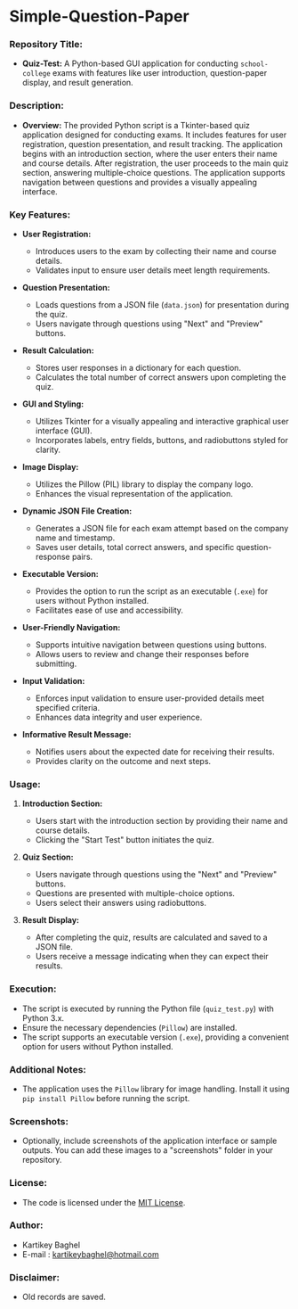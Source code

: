 # Simple-Question-Paper

### Repository Title:
- **Quiz-Test:**
  A Python-based GUI application for conducting `school-college` exams with features like user introduction, question-paper display, and result generation.

### Description:
- **Overview:**
  The provided Python script is a Tkinter-based quiz application designed for conducting exams. It includes features for user registration, question presentation, and result tracking. The application begins with an introduction section, where the user enters their name and course details. After registration, the user proceeds to the main quiz section, answering multiple-choice questions. The application supports navigation between questions and provides a visually appealing interface.

### Key Features:

- **User Registration:**
  - Introduces users to the exam by collecting their name and course details.
  - Validates input to ensure user details meet length requirements.

- **Question Presentation:**
  - Loads questions from a JSON file (`data.json`) for presentation during the quiz.
  - Users navigate through questions using "Next" and "Preview" buttons.

- **Result Calculation:**
  - Stores user responses in a dictionary for each question.
  - Calculates the total number of correct answers upon completing the quiz.

- **GUI and Styling:**
  - Utilizes Tkinter for a visually appealing and interactive graphical user interface (GUI).
  - Incorporates labels, entry fields, buttons, and radiobuttons styled for clarity.

- **Image Display:**
  - Utilizes the Pillow (PIL) library to display the company logo.
  - Enhances the visual representation of the application.

- **Dynamic JSON File Creation:**
  - Generates a JSON file for each exam attempt based on the company name and timestamp.
  - Saves user details, total correct answers, and specific question-response pairs.

- **Executable Version:**
  - Provides the option to run the script as an executable (`.exe`) for users without Python installed.
  - Facilitates ease of use and accessibility.

- **User-Friendly Navigation:**
  - Supports intuitive navigation between questions using buttons.
  - Allows users to review and change their responses before submitting.

- **Input Validation:**
  - Enforces input validation to ensure user-provided details meet specified criteria.
  - Enhances data integrity and user experience.

- **Informative Result Message:**
  - Notifies users about the expected date for receiving their results.
  - Provides clarity on the outcome and next steps.

### Usage:

1. **Introduction Section:**
   - Users start with the introduction section by providing their name and course details.
   - Clicking the "Start Test" button initiates the quiz.

2. **Quiz Section:**
   - Users navigate through questions using the "Next" and "Preview" buttons.
   - Questions are presented with multiple-choice options.
   - Users select their answers using radiobuttons.

3. **Result Display:**
   - After completing the quiz, results are calculated and saved to a JSON file.
   - Users receive a message indicating when they can expect their results.

### Execution:

- The script is executed by running the Python file (`quiz_test.py`) with Python 3.x.
- Ensure the necessary dependencies (`Pillow`) are installed.
- The script supports an executable version (`.exe`), providing a convenient option for users without Python installed.

### Additional Notes:
- The application uses the `Pillow` library for image handling. Install it using `pip install Pillow` before running the script.

### Screenshots:
- Optionally, include screenshots of the application interface or sample outputs. You can add these images to a "screenshots" folder in your repository.

### License:
- The code is licensed under the [MIT License](LICENSE).

### Author:
- Kartikey Baghel
- E-mail : kartikeybaghel@hotmail.com

### Disclaimer:
- Old records are saved.
